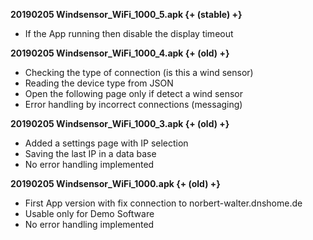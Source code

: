 **20190205 Windsensor_WiFi_1000_5.apk {+ (stable) +}**

* If the App running then disable the display timeout

**20190205 Windsensor_WiFi_1000_4.apk {+ (old) +}**

* Checking the type of connection (is this a wind sensor)
* Reading the device type from JSON
* Open the following page only if detect a wind sensor
* Error handling by incorrect connections (messaging)

**20190205 Windsensor_WiFi_1000_3.apk {+ (old) +}**

* Added a settings page with IP selection
* Saving the last IP in a data base
* No error handling implemented

**20190205 Windsensor_WiFi_1000.apk {+ (old) +}**

* First App version with fix connection to norbert-walter.dnshome.de
* Usable only for Demo Software
* No error handling implemented
